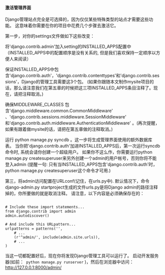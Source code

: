 

#### 激活管理界面


Django管理站点完全是可选择的，因为仅仅某些特殊类型的站点才需要这些功能。 这意味着你需要在你的项目中花费几个步骤去激活它。


第一步，对你的settings文件做如下这些改变：




将'django.contrib.admin'加入setting的INSTALLED_APPS配置中 （INSTALLED_APPS中的配置顺序是没有关系的, 但是我们喜欢保持一定顺序以方便人来阅读）







保证INSTALLED_APPS中包含'django.contrib.auth'，'django.contrib.contenttypes'和'django.contrib.sessions'，Django的管理工具需要这3个包。 (如果你跟随本文制作mysite项目的话，那么请注意我们在第五章的时候把这三项INSTALLED_APPS条目注释了。现在，请把注释取消。)







确保MIDDLEWARE_CLASSES 包含'django.middleware.common.CommonMiddleware' 、'django.contrib.sessions.middleware.SessionMiddleware' 和'django.contrib.auth.middleware.AuthenticationMiddleware' 。(再次提醒，如果有跟着做mysite的话，请把在第五章做的注释取消。)





运行 python manage.py syncdb 。这一步将生成管理界面使用的额外数据库表。 当你把'django.contrib.auth'加进INSTALLED_APPS后，第一次运行syncdb命令时, 系统会请你创建一个超级用户。 如果你不这么作，你需要运行python manage.py createsuperuser来另外创建一个admin的用户帐号，否则你将不能登入admin (提醒一句: 只有当INSTALLED_APPS包含'django.contrib.auth'时，python manage.py createsuperuser这个命令才可用.)


第三，将admin访问配置在URLconf(记住，在urls.py中). 默认情况下，命令django-admin.py startproject生成的文件urls.py是将Django admin的路径注释掉的，你所要做的就是取消注释。 请注意，以下内容是必须确保存在的：



```

# Include these import statements...
from django.contrib import admin
admin.autodiscover()

# And include this URLpattern...
urlpatterns = patterns('',
    # ...
    (r'^admin/', include(admin.site.urls)),
    # ...
)

```

当这一切都配置好后，现在你将发现Django管理工具可以运行了。 启动开发服务器(如前：`` python manage.py runserver`` )，然后在浏览器中访问：http://127.0.0.1:8000/admin/




